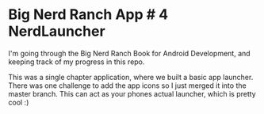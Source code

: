 # Big Nerd Ranch App \# 4 NerdLauncher

I'm going through the Big Nerd Ranch Book for Android Development, and keeping track of my progress in this repo.

This was a single chapter application, where we built a basic app launcher. There was one challenge to add the app icons so I just merged it into the master branch. This can act as your phones actual launcher, which is pretty cool :)
